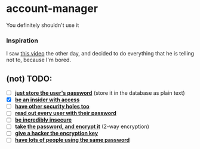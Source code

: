 # account-manager
You definitely shouldn't use it

### Inspiration
I saw [this video](https://youtu.be/8ZtInClXe1Q?si=cRw9EJrR5Pwf6rWU) the other day, and decided to do everything that he is telling not to, because I'm bored.

## (not) TODO:
  - [ ] **[just store the user's password](https://youtu.be/8ZtInClXe1Q?si=cRw9EJrR5Pwf6rWU&t=1m13s)** (store it in the database as plain text)
  - [x] **[be an insider with access](https://youtu.be/8ZtInClXe1Q?si=cRw9EJrR5Pwf6rWU&t=2m18s)**
  - [ ] **[have other security holes too](https://youtu.be/8ZtInClXe1Q?si=cRw9EJrR5Pwf6rWU&t=2m23s)**
  - [ ] **[read out every user with their password](https://youtu.be/8ZtInClXe1Q?si=cRw9EJrR5Pwf6rWU&t=2m25s)**
  - [ ] **[be incredibly insecure](https://youtu.be/8ZtInClXe1Q?si=cRw9EJrR5Pwf6rWU&t=2m40s)**
  - [ ] **[take the password, and encrypt it](https://youtu.be/8ZtInClXe1Q?si=cRw9EJrR5Pwf6rWU&t=2m48s)** (2-way encryption)
  - [ ] **[give a hacker the encryption key](https://youtu.be/8ZtInClXe1Q?si=cRw9EJrR5Pwf6rWU&t=3m39s)**
  - [ ] **[have lots of people using the same password](https://youtu.be/8ZtInClXe1Q?si=cRw9EJrR5Pwf6rWU&t=3m51s)**
